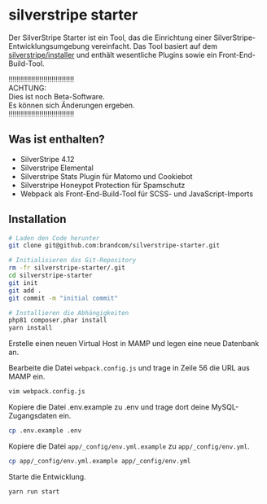 # silverstripe starter

Der SilverStripe Starter ist ein Tool, das die Einrichtung einer SilverStripe-Entwicklungsumgebung vereinfacht. Das Tool basiert auf dem [silverstripe/installer](https://github.com/silverstripe/silverstripe-installer) und enthält wesentliche Plugins sowie ein Front-End-Build-Tool.

‼️‼️‼️‼️‼️‼️‼️‼️‼️‼️‼️‼️‼️‼️‼️‼️  
ACHTUNG:  
Dies ist noch Beta-Software.  
Es können sich Änderungen ergeben.  
‼️‼️‼️‼️‼️‼️‼️‼️‼️‼️‼️‼️‼️‼️‼️‼️


## Was ist enthalten?

* SilverStripe 4.12
* Silverstripe Elemental
* Silverstripe Stats Plugin für Matomo und Cookiebot
* Silverstripe Honeypot Protection für Spamschutz
* Webpack als Front-End-Build-Tool für SCSS- und JavaScript-Imports


## Installation

```sh
# Laden den Code herunter
git clone git@github.com:brandcom/silverstripe-starter.git

# Initialisieren das Git-Repository
rm -fr silverstripe-starter/.git
cd silverstripe-starter
git init
git add .
git commit -m "initial commit"

# Installieren die Abhängigkeiten
php81 composer.phar install
yarn install
```

Erstelle einen neuen Virtual Host in MAMP und legen eine neue Datenbank an.

Bearbeite die Datei `webpack.config.js` und trage in Zeile 56 die URL aus MAMP ein.

```sh
vim webpack.config.js
```

Kopiere die Datei .env.example zu .env und trage dort deine MySQL-Zugangsdaten ein.

```sh
cp .env.example .env
```

Kopiere die Datei `app/_config/env.yml.example` zu `app/_config/env.yml`.

```sh
cp app/_config/env.yml.example app/_config/env.yml
```

Starte die Entwicklung.

```sh
yarn run start
```

